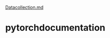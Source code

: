 [Datacollection.md](https://github.com/END2qaTSAI/pytorchdocumentation/files/7016533/Datacollection.md)
# pytorchdocumentation
